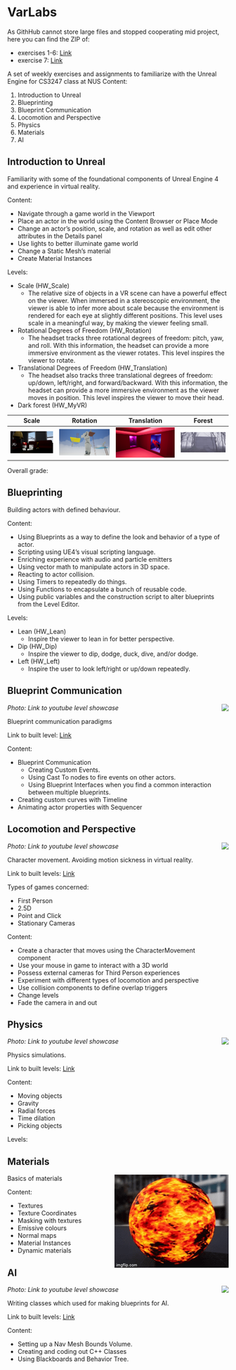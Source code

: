 # VarLabs

As GithHub cannot store large files and stopped cooperating mid project, here you can find the ZIP of: 
* exercises 1-6: <a href="https://drive.google.com/drive/folders/1lt5Xv7QdjEpAdOxGfysoCn7mmhtgoW93?usp=sharing">Link</a>
* exercise 7: <a href="https://drive.google.com/drive/folders/1dZeXNUAvP11S_suSMFb1g6xOCdqBEBKF?usp=sharing">Link</a>

A set of weekly exercises and assignments to familiarize with the Unreal Engine for CS3247 class at NUS
Content:
1. Introduction to Unreal
2. Blueprinting
3. Blueprint Communication
4. Locomotion and Perspective
5. Physics
6. Materials
7. AI

## Introduction to Unreal
Familiarity with some of the foundational components of Unreal Engine 4 and experience in virtual reality.

Content:
* Navigate through a game world in the Viewport
* Place an actor in the world using the Content Browser or Place Mode
* Change an actor’s position, scale, and rotation as well as edit other attributes in the Details panel
* Use lights to better illuminate game world
* Change a Static Mesh’s material
* Create Material Instances

Levels:
* Scale (HW_Scale)
  * The relative size of objects in a VR scene can have a powerful effect on the viewer. 
  When immersed in a stereoscopic environment, 
  the viewer is able to infer more about scale because the environment is rendered for each eye at slightly different positions.
    This level uses scale in a meaningful way, by making the viewer feeling small.
* Rotational Degrees of Freedom (HW_Rotation)
  * The headset tracks three rotational degrees of freedom: pitch, yaw, and roll. 
    With this information, the headset can provide a more immersive environment as the viewer rotates.
    This level inspires the viewer to rotate.
* Translational Degrees of Freedom (HW_Translation)
  * The headset also tracks three translational degrees of freedom: up/down, left/right, and forward/backward. 
    With this information, the headset can provide a more immersive environment as the viewer moves in position.
    This level inspires the viewer to move their head.
* Dark forest (HW_MyVR)

|Scale|Rotation|Translation|Forest|
|------|------|------|------|
|![](https://github.com/Futuramistic/VarLabs/blob/master/Promo/Images/scale.PNG)|![](https://github.com/Futuramistic/VarLabs/blob/master/Promo/Images/rotation.PNG)|![](https://github.com/Futuramistic/VarLabs/blob/master/Promo/Images/translation.PNG)|![](https://github.com/Futuramistic/VarLabs/blob/master/Promo/Images/forest.PNG)|

Overall grade:

## Blueprinting
Building actors with defined behaviour.

Content:
* Using Blueprints as a way to define the look and behavior of a type of actor.
* Scripting using UE4’s visual scripting language.
* Enriching experience with audio and particle emitters
* Using vector math to manipulate actors in 3D space.
* Reacting to actor collision.
* Using Timers to repeatedly do things.
* Using Functions to encapsulate a bunch of reusable code.
* Using public variables and the construction script to alter blueprints from the Level Editor.

Levels:
* Lean (HW_Lean)
  * Inspire the viewer to lean in for better perspective.
* Dip (HW_Dip)
  * Inspire the viewer to dip, dodge, duck, dive, and/or dodge.
* Left (HW_Left)
  * Inspire the user to look left/right or up/down repeatedly.
  
## Blueprint Communication 

<i align="right">Photo: Link to youtube level showcase</i>
<a href="https://youtu.be/4Z7t-nAWpAM" align ="right">
 <img src="http://i3.ytimg.com/vi/4Z7t-nAWpAM/hqdefault.jpg" align="right">
</a>

Blueprint communication paradigms

Link to built level: <a href="https://drive.google.com/drive/folders/1hjqCbw3l_kT4a0p6vmYejOT6ms9zY1-n?usp=sharing">Link</a>

Content:
* Blueprint Communication
  * Creating Custom Events.
  * Using Cast To nodes to fire events on other actors.
  * Using Blueprint Interfaces when you find a common interaction between multiple blueprints.
* Creating custom curves with Timeline
* Animating actor properties with Sequencer

## Locomotion and Perspective

<i align="right">Photo: Link to youtube level showcase</i>
<a href="https://youtu.be/xsC9kT13r_4" align ="right">
 <img src="http://i3.ytimg.com/vi/xsC9kT13r_4/hqdefault.jpg" align="right">
</a>

Character movement. Avoiding motion sickness in virtual reality.

Link to built levels: <a href="https://drive.google.com/drive/folders/1hSY6sMxvO4tZsYtzGH6PMhrwk0RGzNek?usp=sharing"> Link </a>

Types of games concerned:
* First Person
* 2.5D
* Point and Click
* Stationary Cameras

Content:
* Create a character that moves using the CharacterMovement component
* Use your mouse in game to interact with a 3D world
* Possess external cameras for Third Person experiences
* Experiment with different types of locomotion and perspective
* Use collision components to define overlap triggers
* Change levels
* Fade the camera in and out


## Physics

<i align="right">Photo: Link to youtube level showcase</i>
<a href="https://youtu.be/aF1eCuQIXIs" align ="right">
 <img src="http://i3.ytimg.com/vi/aF1eCuQIXIs/hqdefault.jpg" align="right">
</a>

Physics simulations. 

Link to built levels: <a href="https://drive.google.com/drive/folders/1J5DQf9-e2ehc1bJpOJKkrCrt6OllKhVf?usp=sharing">Link</a>

Content:
* Moving objects
* Gravity
* Radial forces
* Time dilation 
* Picking objects

Levels:

## Materials

<img src="https://github.com/Futuramistic/VarLabs/blob/master/Promo/GIFs/Lava.gif" align="right">

Basics of materials

Content:
* Textures
* Texture Coordinates
* Masking with textures
* Emissive colours
* Normal maps
* Material Instances
* Dynamic materials

## AI

<i align="right">Photo: Link to youtube level showcase</i>
<a href="https://youtu.be/5GnqzFIDwWI" align ="right">
 <img src="http://i3.ytimg.com/vi/5GnqzFIDwWI/hqdefault.jpg" align="right">
</a>

Writing classes which used for making blueprints for AI. 

Link to built levels: <a href="https://drive.google.com/open?id=1x-q2dchdYKG1Tj9VuTAhVqENQaBkVE9o">Link</a>

Content:
* Setting up a Nav Mesh Bounds Volume.
* Creating and coding out C++ Classes
* Using Blackboards and Behavior Tree.



